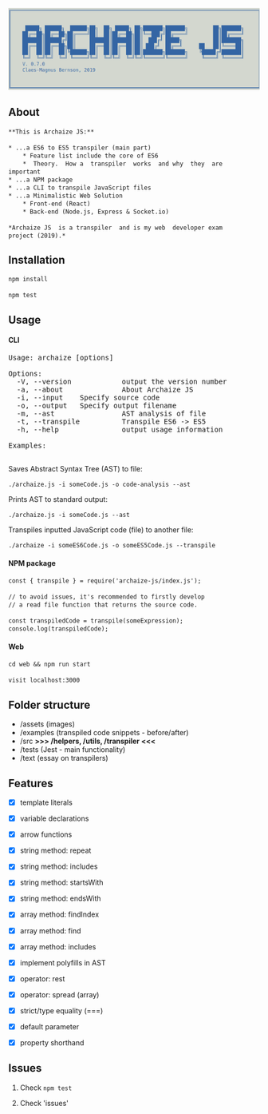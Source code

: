 ![logo](assets/logo.png)

## About
```
**This is Archaize JS:**

* ...a ES6 to ES5 transpiler (main part)
    * Feature list include the core of ES6
    *  Theory.  How a  transpiler  works  and why  they  are
important
* ...a NPM package
* ...a CLI to transpile JavaScript files
* ...a Minimalistic Web Solution 
    * Front-end (React)
    * Back-end (Node.js, Express & Socket.io)

*Archaize JS  is a transpiler  and is my web  developer exam
project (2019).*

```

## Installation

```
npm install

npm test

```


## Usage


#### CLI
<pre>
Usage: archaize [options]

Options:
  -V, --version            output the version number
  -a, --about              About Archaize JS
  -i, --input <filename>   Specify source code
  -o, --output <filename>  Specify output filename
  -m, --ast                AST analysis of file
  -t, --transpile          Transpile ES6 -> ES5
  -h, --help               output usage information

Examples:

</pre>
Saves Abstract Syntax Tree (AST) to file:

```
./archaize.js -i someCode.js -o code-analysis --ast
```

Prints AST to standard output:
```
./archaize.js -i someCode.js --ast
```

Transpiles inputted JavaScript code (file) to another file:
```
./archaize -i someES6Code.js -o someES5Code.js --transpile
```

#### NPM package

```
const { transpile } = require('archaize-js/index.js');

// to avoid issues, it's recommended to firstly develop
// a read file function that returns the source code.

const transpiledCode = transpile(someExpression);
console.log(transpiledCode);
```

#### Web

```
cd web && npm run start 

visit localhost:3000

```


## Folder structure

- /assets (images)
- /examples (transpiled code snippets - before/after)
- /src **>>> /helpers, /utils, /transpiler <<<**
- /tests (Jest - main functionality)
- /text (essay on transpilers)



## Features

- [x] template literals
- [x] variable declarations
- [x] arrow functions
- [x] string method: repeat
- [x] string method: includes
- [x] string method: startsWith
- [x] string method: endsWith
- [x] array method: findIndex
- [x] array method: find
- [x] array method: includes
- [x] implement polyfills in AST   
- [x] operator: rest
- [x] operator: spread (array)
- [x] strict/type equality (===)
- [x] default parameter
- [x] property shorthand


## Issues

1) Check `npm test`

2) Check 'issues'



